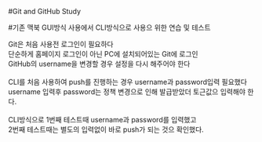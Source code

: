 #Git and GitHub Study

#기존 맥북 GUI방식 사용에서 CLI방식으로 사용으 위한 연습 및 테스트

Git은 처음 사용전 로그인이 필요하다<br>
단순하게 홈페이지 로그인이 아닌 PC에 설치되어있는 Git에 로그인<br>
GitHub의 username을 변경할 경우 설정을 다시 해주어야 한다<br>
<br>
CLI를 처음 사용하여 push를 진행하는 경우 username과 password입력 필요했다<br>
username 입력후 password는 정책 변경으로 인해 발급받았더 토근값으 입력해야 한다.<br>
<br>
CLI방식으로 1번째 테스트때 username과 password를 입력했고<br>
2번째 테스트때는 별도의 입력없이 바로 push가 되는 것으 확인했다.
